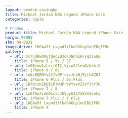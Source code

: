```yaml
---
layout: produk-casinghp
title: Michael Jordan NBA Legend iPhone Case
categories: apple

# Produk
product-title: Michael Jordan NBA Legend iPhone Case
harga: 90000
sku: hn-0931
image-drive: 1HEAw9f_LxyndIilbeG0Gup1enEBqlFDU
gallery:
  - url: 1C7hdBw80UjQwcEB3OK5No0Z6FyqniwHB
    title: iPhone 5 / 5s / SE
  - url: 1m06euw1aLeirOIC_XjxwSJlevQzUrh-C
    title: iPhone 6 / 6s
  - url: 1eWo8QRDYv42fv0EfvzszL48j5jLkAZ8I
    title: iPhone 6 Plus / 6s Plus
  - url: 1B7DczKZBQILhiWUPraVYveVZ2VfJ0Y7K
    title: iPhone 7 / 8
  - url: 1c0F8w7zeE01czcJKVuyU4JYSkVnOsnCq
    title: iPhone 7 Plus / 8 Plus
  - url: 1HEAw9f_LxyndIilbeG0Gup1enEBqlFDU
    title: iPhone X
---
```

